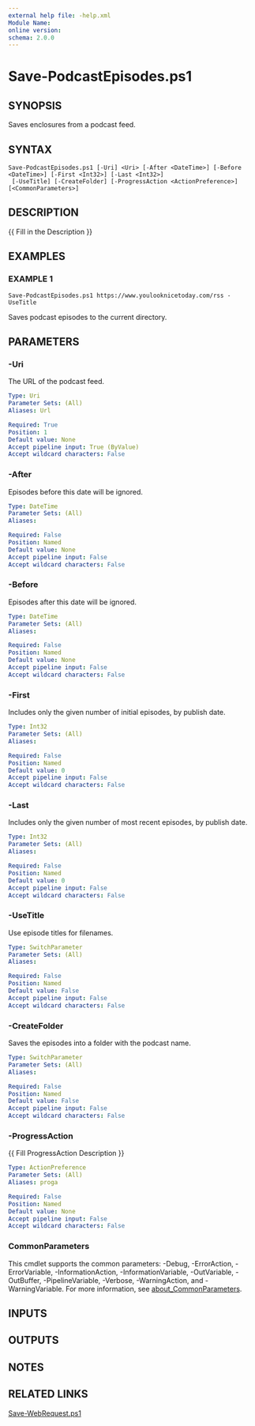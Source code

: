 ```yaml
---
external help file: -help.xml
Module Name:
online version:
schema: 2.0.0
---
```


# Save-PodcastEpisodes.ps1

## SYNOPSIS
Saves enclosures from a podcast feed.

## SYNTAX

```
Save-PodcastEpisodes.ps1 [-Uri] <Uri> [-After <DateTime>] [-Before <DateTime>] [-First <Int32>] [-Last <Int32>]
 [-UseTitle] [-CreateFolder] [-ProgressAction <ActionPreference>] [<CommonParameters>]
```

## DESCRIPTION
{{ Fill in the Description }}

## EXAMPLES

### EXAMPLE 1
```
Save-PodcastEpisodes.ps1 https://www.youlooknicetoday.com/rss -UseTitle
```

Saves podcast episodes to the current directory.

## PARAMETERS

### -Uri
The URL of the podcast feed.

```yaml
Type: Uri
Parameter Sets: (All)
Aliases: Url

Required: True
Position: 1
Default value: None
Accept pipeline input: True (ByValue)
Accept wildcard characters: False
```

### -After
Episodes before this date will be ignored.

```yaml
Type: DateTime
Parameter Sets: (All)
Aliases:

Required: False
Position: Named
Default value: None
Accept pipeline input: False
Accept wildcard characters: False
```

### -Before
Episodes after this date will be ignored.

```yaml
Type: DateTime
Parameter Sets: (All)
Aliases:

Required: False
Position: Named
Default value: None
Accept pipeline input: False
Accept wildcard characters: False
```

### -First
Includes only the given number of initial episodes, by publish date.

```yaml
Type: Int32
Parameter Sets: (All)
Aliases:

Required: False
Position: Named
Default value: 0
Accept pipeline input: False
Accept wildcard characters: False
```

### -Last
Includes only the given number of most recent episodes, by publish date.

```yaml
Type: Int32
Parameter Sets: (All)
Aliases:

Required: False
Position: Named
Default value: 0
Accept pipeline input: False
Accept wildcard characters: False
```

### -UseTitle
Use episode titles for filenames.

```yaml
Type: SwitchParameter
Parameter Sets: (All)
Aliases:

Required: False
Position: Named
Default value: False
Accept pipeline input: False
Accept wildcard characters: False
```

### -CreateFolder
Saves the episodes into a folder with the podcast name.

```yaml
Type: SwitchParameter
Parameter Sets: (All)
Aliases:

Required: False
Position: Named
Default value: False
Accept pipeline input: False
Accept wildcard characters: False
```

### -ProgressAction
{{ Fill ProgressAction Description }}

```yaml
Type: ActionPreference
Parameter Sets: (All)
Aliases: proga

Required: False
Position: Named
Default value: None
Accept pipeline input: False
Accept wildcard characters: False
```

### CommonParameters
This cmdlet supports the common parameters: -Debug, -ErrorAction, -ErrorVariable, -InformationAction, -InformationVariable, -OutVariable, -OutBuffer, -PipelineVariable, -Verbose, -WarningAction, and -WarningVariable. For more information, see [about_CommonParameters](http://go.microsoft.com/fwlink/?LinkID=113216).

## INPUTS

## OUTPUTS

## NOTES

## RELATED LINKS

[Save-WebRequest.ps1]()

